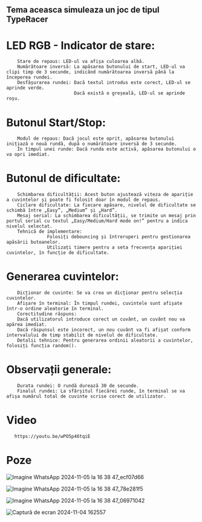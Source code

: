 ## Tema aceasca simuleaza un joc de tipul TypeRacer

  # LED RGB - Indicator de stare:
        Stare de repaus: LED-ul va afișa culoarea albă.
        Numărătoare inversă: La apăsarea butonului de start, LED-ul va clipi timp de 3 secunde, indicând numărătoarea inversă până la începerea rundei.
        Desfășurarea rundei: Dacă textul introdus este corect, LED-ul se aprinde verde.
                             Dacă există o greșeală, LED-ul se aprinde roșu.

  # Butonul Start/Stop:
        Modul de repaus: Dacă jocul este oprit, apăsarea butonului inițiază o nouă rundă, după o numărătoare inversă de 3 secunde.
        În timpul unei runde: Dacă runda este activă, apăsarea butonului o va opri imediat.

  # Butonul de dificultate:
        Schimbarea dificultății: Acest buton ajustează viteza de apariție a cuvintelor și poate fi folosit doar în modul de repaus.
        Ciclare dificultate: La fiecare apăsare, nivelul de dificultate se schimbă între „Easy”, „Medium” și „Hard”.
        Mesaj serial: La schimbarea dificultății, se trimite un mesaj prin portul serial cu textul „Easy/Medium/Hard mode on!” pentru a indica nivelul selectat.
        Tehnică de implementare:
                   Folosiți debouncing și întreruperi pentru gestionarea apăsării butoanelor.
                   Utilizați timere pentru a seta frecvența apariției cuvintelor, în funcție de dificultate.
  # Generarea cuvintelor:
        Dicționar de cuvinte: Se va crea un dicționar pentru selecția cuvintelor.
        Afișare în terminal: În timpul rundei, cuvintele sunt afișate într-o ordine aleatorie în terminal.
        Corectitudine răspuns:
        Dacă utilizatorul introduce corect un cuvânt, un cuvânt nou va apărea imediat.
        Dacă răspunsul este incorect, un nou cuvânt va fi afișat conform intervalului de timp stabilit de nivelul de dificultate.
        Detalii tehnice: Pentru generarea ordinii aleatorii a cuvintelor, folosiți funcția random().

  # Observații generale:
        Durata rundei: O rundă durează 30 de secunde.
        Finalul rundei: La sfârșitul fiecărei runde, în terminal se va afișa numărul total de cuvinte scrise corect de utilizator.

   # Video
       https://youtu.be/wPO5p46tqiE

   # Poze
![Imagine WhatsApp 2024-11-05 la 16 38 47_ecf07d66](https://github.com/user-attachments/assets/6cefc8e3-d56f-4657-a958-8c3707ba7496)

![Imagine WhatsApp 2024-11-05 la 16 38 47_78e281f5](https://github.com/user-attachments/assets/faf0ac05-b4d7-4c1c-93b8-a40944b2af7d)

![Imagine WhatsApp 2024-11-05 la 16 38 47_06971042](https://github.com/user-attachments/assets/1810d0ff-2307-4718-9d2c-33420bc31a8b)

![Captură de ecran 2024-11-04 162557](https://github.com/user-attachments/assets/d2bfb921-45f9-407a-8a2d-c3db36d4fe67)
